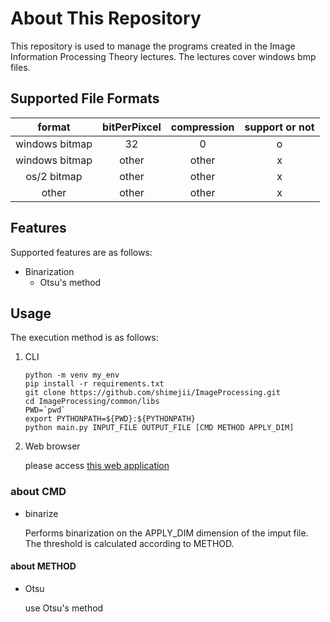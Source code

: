 # About This Repository
This repository is used to manage the programs created in the Image Information Processing Theory lectures.
The lectures cover windows bmp files.

## Supported File Formats
| format | bitPerPixcel | compression | support or not |
| :---: | :---: | :---: | :---: |
| windows bitmap | 32 | 0 | o |
| windows bitmap | other | other | x |
| os/2 bitmap | other | other | x |
| other | other | other | x |



## Features
Supported features are as follows:
- Binarization
    - Otsu's method

## Usage
The execution method is as follows:

1. CLI

    ```
    python -m venv my_env
    pip install -r requirements.txt
    git clone https://github.com/shimejii/ImageProcessing.git
    cd ImageProcessing/common/libs
    PWD=`pwd`
    export PYTHONPATH=${PWD}:${PYTHONPATH}
    python main.py INPUT_FILE OUTPUT_FILE [CMD METHOD APPLY_DIM] 
    ```

2. Web browser

    please access [this web application](https://imgprocess-6f80676dca86.herokuapp.com/)


### about CMD
- binarize

    Performs binarization on the APPLY_DIM dimension of the imput file. The threshold is calculated according to METHOD.

#### about METHOD
- Otsu

    use Otsu's method
